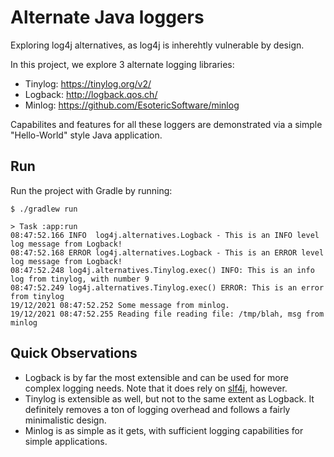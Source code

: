 # Alternate Java loggers

Exploring log4j alternatives, as log4j is inherehtly vulnerable by design.

In this project, we explore 3 alternate logging libraries:

- Tinylog: https://tinylog.org/v2/
- Logback: http://logback.qos.ch/
- Minlog: https://github.com/EsotericSoftware/minlog

Capabilites and features for all these loggers are demonstrated via a simple "Hello-World" style Java application.

## Run

Run the project with Gradle by running:

```console
$ ./gradlew run

> Task :app:run
08:47:52.166 INFO  log4j.alternatives.Logback - This is an INFO level log message from Logback!
08:47:52.168 ERROR log4j.alternatives.Logback - This is an ERROR level log message from Logback!
08:47:52.248 log4j.alternatives.Tinylog.exec() INFO: This is an info log from tinylog, with number 9
08:47:52.249 log4j.alternatives.Tinylog.exec() ERROR: This is an error from tinylog
19/12/2021 08:47:52.252 Some message from minlog.
19/12/2021 08:47:52.255 Reading file reading file: /tmp/blah, msg from minlog
```

## Quick Observations

- Logback is by far the most extensible and can be used for more complex logging needs. Note that it does rely on [slf4j](http://www.slf4j.org/), however.
- Tinylog is extensible as well, but not to the same extent as Logback. It definitely removes a ton of logging overhead and follows a fairly minimalistic design.
- Minlog is as simple as it gets, with sufficient logging capabilities for simple applications.
